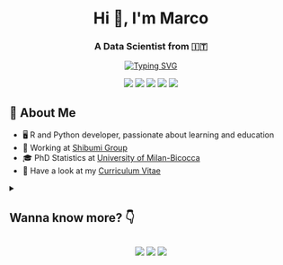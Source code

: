 <h1 align="center">Hi 👋, I'm Marco </h1>
<h3 align="center">A Data Scientist from 🇮🇹 </h3>

<p align="center">
  <a href="https://git.io/typing-svg"><img src="https://readme-typing-svg.demolab.com?font=Ubuntu&size=50&duration=2500&pause=500&color=0BE40C&center=true&vCenter=true&random=false&width=800&height=80&lines=R+and+Python+developer;PhD+in+Statistics;7%2B+years+of+experience;Always+learning+new+things" alt="Typing SVG" /></a>
</p>
<!--https://readme-typing-svg.demolab.com/demo/-->

<p align="center">
  <a style="text-decoration:none;" href="https://twitter.com/mzano17"> <img src="https://img.icons8.com/color/48/000000/twitter.png" width="3.5%"/>
  <a style="text-decoration:none;" href="mailto:zanottimarco17@gmail.com"> <img src="https://img.icons8.com/fluent/48/000000/gmail.png" width="3.5%"/>
  <a style="text-decoration:none;" href="https://marcozanotti.netlify.app/"> <img src="https://img.icons8.com/external-xnimrodx-lineal-gradient-xnimrodx/64/external-website-seo-and-marketing-xnimrodx-lineal-gradient-xnimrodx.png" width="3.5%"/>
  <a style="text-decoration:none;" href="https://www.linkedin.com/in/marco-zanotti-a6a978124/"> <img src="https://img.icons8.com/color/48/000000/linkedin.png" width="3.5%"/>
  <a style="text-decoration:none;" href="https://api.whatsapp.com/send?phone=393349808108&text=Hello%20Marco,"> <img src="https://img.icons8.com/color/48/whatsapp--v1.png" width="3.5%"/>
</p>

## 📖 About Me

- 🖥 R and Python developer, passionate about learning and education
- 💼 Working at [Shibumi Group](https://shibumi.group/agencies/)
- 🎓 PhD Statistics at [University of Milan-Bicocca](https://en.unimib.it/)
- 📑 Have a look at my [Curriculum Vitae](https://marcozanotti.github.io/CVitae/cv_resume/cv_en.html) 

<details>
<summary><h2>Wanna know more? 👇</h2></summary>

## ✔️ Skills

<table align="center">
  <tr>
    <td align="center" width="96">
      <a href="#macropower-tech">
        <img src="https://www.vectorlogo.zone/logos/r-project/r-project-icon.svg" width="48" height="48" alt="R" />
      </a>
      <br>R
    </td>
    <td align="center" width="96">
      <a href="#macropower-tech">
        <img src="https://www.vectorlogo.zone/logos/python/python-icon.svg" width="48" height="48" alt="Python" />
      </a>
      <br>Python
    </td>
  </tr>
</table>

<table align="center">
  <tr>
    <td align="center" width="96">
      <a href="#macropower-tech">
        <img src="https://www.vectorlogo.zone/logos/sqlite/sqlite-icon.svg" width="48" height="48" alt="SQLite" />
      </a>
      <br>SQLite
    </td>
    <td align="center" width="96">
      <a href="#macropower-tech">
        <img src="https://www.vectorlogo.zone/logos/mysql/mysql-icon.svg" width="48" height="48" alt="MySQL" />
      </a>
      <br>MySQL
    </td>
    <td align="center" width="96">
     <a href="#macropower-tech">
       <img src="https://www.vectorlogo.zone/logos/postgresql/postgresql-icon.svg" width="48" height="48" alt="PostgreSQL" />
     </a>
     <br>PostgreSQL
    </td>
    <td align="center" width="96">
     <a href="#macropower-tech">
       <img src="https://www.vectorlogo.zone/logos/google_bigquery/google_bigquery-icon.svg" width="48" height="48" alt="GBigQuery" />
     </a>
     <br>BigQuery
    </td>
    <td align="center" width="96">
     <a href="#macropower-tech">
       <img src="https://www.vectorlogo.zone/logos/influxdata/influxdata-icon.svg" width="48" height="48" alt="Influx" />
     </a>
     <br>Influx
    </td>
    <td align="center" width="96">
     <a href="#macropower-tech">
       <img src="https://www.vectorlogo.zone/logos/mongodb/mongodb-icon.svg" width="48" height="48" alt="MongoDB" />
     </a>
     <br>MongoDB
    </td>
    <td align="center" width="96">
     <a href="#macropower-tech">
       <img src="https://www.vectorlogo.zone/logos/elastic/elastic-icon.svg" width="48" height="48" alt="Elastic" />
     </a>
     <br>Elastic
    </td>
  </tr>
</table>

<table align="center">
  <tr>
    <td align="center" width="96">
      <a href="#macropower-tech">
        <img src="https://www.vectorlogo.zone/logos/git-scm/git-scm-icon.svg" width="48" height="48" alt="Git" />
      </a>
      <br>Git
    </td>
    <td align="center" width="96">
      <a href="#macropower-tech">
        <img src="https://www.vectorlogo.zone/logos/github/github-icon.svg" width="48" height="48" alt="GitHub" />
      </a>
      <br>GitHub
    </td>
    <td align="center" width="96">
      <a href="#macropower-tech">
        <img src="https://www.vectorlogo.zone/logos/gitlab/gitlab-icon.svg" width="48" height="48" alt="GitLab" />
      </a>
      <br>GitLab
    </td>
  </tr>
</table>

<table align="center">
  <tr>
    <td align="center" width="96">
      <a href="#macropower-tech">
        <img src="https://www.vectorlogo.zone/logos/google_cloud/google_cloud-icon.svg" width="48" height="48" alt="GCP" />
      </a>
      <br>GCP
    </td>
    <td align="center" width="96">
      <a href="#macropower-tech">
        <img src="https://www.vectorlogo.zone/logos/amazon_aws/amazon_aws-icon.svg" width="48" height="48" alt="AWS" />
      </a>
      <br>AWS
    </td>
  </tr>
</table>

<table align="center">
  <tr>
    <td align="center" width="96">
      <a href="#macropower-tech">
        <img src="https://www.vectorlogo.zone/logos/linux/linux-icon.svg" width="48" height="48" alt="Linux" />
      </a>
      <br>Linux
    </td>
    <td align="center" width="96">
      <a href="#macropower-tech">
        <img src="https://www.vectorlogo.zone/logos/gnu_bash/gnu_bash-icon.svg" width="48" height="48" alt="Bash" />
      </a>
      <br>Bash
    </td>
  </tr>
</table>

<br />

## 👨‍💻 Data Science Libraries

<p align="center">
  <img src="https://github.com/marcozanotti/marcozanotti/blob/main/img/r_hex.png"/>
  <img src="https://github.com/marcozanotti/marcozanotti/blob/main/img/python_hex.png" height=367/>
</p>

<br />  


## 👨‍🏫 Teachings

- [Time Series Forecasting: ML & DL with R and Python](https://marcozanotti.github.io/tsforecasting-course/)
- [Statistical Learning, Machine Learning & Artificial Intelligence](https://marcozanotti.github.io/statlearning-course/)
- [Data Visualization with Shiny & Flexdashboard](https://marcozanotti.github.io/rcoding-course/)
- [R Programming](https://marcozanotti.github.io/rcoding-course/)

<br />


## 🔖 Learning

- Python
- Shiny
- FastAPI
- VS Code

<br />


## 🎲 Hobbies

<img align="right" src="https://github.com/marcozanotti/website/blob/main/static/img/kite4.png" height=250/>

I was a footballer. I played in Italian minor championships until 22.  

I also like curling and footgolf.
  
Now I spend my free time reading manga, playing board games, and PlayStation.  

I love listening folk and country music.  
  
<br />  

Since 2020, I practice kite surf, an amazing water-board sport,  
and whenever I can I go kite surfing all around the world.

<br />


## 💻 Dev Stuff  

<details>
  <summary><b>🏆 Github Trophies</b></summary>
  <br />
  <img src="https://github-profile-trophy.vercel.app/?username=marcozanotti"/>
</details>

<details>
  <summary><b>⚡ Github Stats</b></summary>
  <br />
  <img height="180em" src="https://github-readme-stats.vercel.app/api?username=marcozanotti&show_icons=true&hide_border=true&&count_private=true&include_all_commits=true"/>
  <img height="180em" src="https://github-readme-stats.vercel.app/api/top-langs/?username=marcozanotti&exclude_repo=KNN-Image-Classification&show_icons=true&hide_border=true&layout=compact&langs_count=8"/>
</details>

<details>
  <br />
  <summary><b>⚙️ Things I use to get stuff done</b></summary>
  	<ul>
  	  <li><b>OS:</b> Ubuntu 22.04</li>
	    <li><b>Laptop: </b> Dell</li>
  	  <li><b>Browser: </b> Chrome</li>
	    <li><b>Code Editor:</b> RStudio, PyCharm</li>
	    <li><b>To Stay Updated:</b> Twitter, Medium</li>
	</ul>
</details>

<br />


</details>

<p align="center">
  <a style="text-decoration:none;" href="https://github.com/marcozanotti"> <img src="https://img.shields.io/github/followers/marcozanotti?label=follow&style=social" width="10%"/>
  <a style="text-decoration:none;" href="https://github.com/ellerbrock/open-source-badge/"> <img src="https://badges.frapsoft.com/os/v1/open-source.svg?v=102" width="10%"/>
  <a style="text-decoration:none;" href="https://github.com/marcozanotti"> <img src="https://komarev.com/ghpvc/?username=marcozanotti&logo=GitHub&label=github%20visits&color=336699&logoColor=white&style=flat-square" width="10%"/>
</p>

